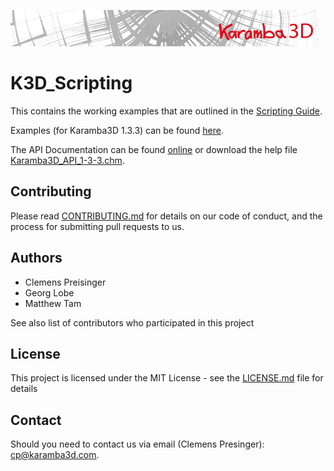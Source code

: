![](banner.jpg?raw=true "Logo")

# K3D_Scripting
This contains the working examples that are outlined in the [Scripting Guide](https://scripting.karamba3d.com/).

Examples (for Karamba3D 1.3.3) can be found [here](https://github.com/karamba3d/K3D_Scripting/tree/main/ScriptingExamples).

The API Documentation can be found [online](https://www.karamba3d.com/help/1-3-3/) or download the help file [Karamba3D_API_1-3-3.chm](https://github.com/karamba3d/K3D_Scripting/releases/tag/API_1-3-3).

Contributing
------------

Please read [CONTRIBUTING.md](https://github.com/karamba3d/K3D_Scripting/blob/master/CONTRIBUTING.md) for details on our code of conduct, and the process for submitting pull requests to us.

Authors
-------

* Clemens Preisinger
* Georg Lobe
* Matthew Tam

See also list of contributors who participated in this project

License
-------

This project is licensed under the MIT License - see the [LICENSE.md](https://github.com/karamba3d/K3D_Scripting/blob/master/LICENSE.md) file for details

## Contact

Should you need to contact us via email (Clemens Presinger): [cp@karamba3d.com](mailto:cp@karamba3d.com). 

